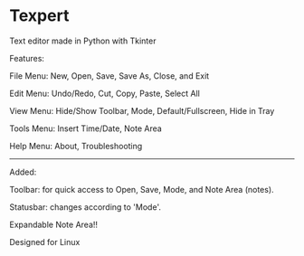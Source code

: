 # Texpert  
Text editor made in Python with Tkinter  

  
  
  
Features:

File Menu: New, Open, Save, Save As, Close, and Exit  

Edit Menu: Undo/Redo, Cut, Copy, Paste, Select All

View Menu: Hide/Show Toolbar, Mode, Default/Fullscreen, Hide in Tray  

Tools Menu: Insert Time/Date, Note Area  

Help Menu: About, Troubleshooting  


--------------------------------------------------------------------  

Added: 

Toolbar: for quick access to Open, Save, Mode, and Note Area (notes).  

Statusbar: changes according to 'Mode'.

Expandable Note Area!!  

  
  
Designed for Linux  




